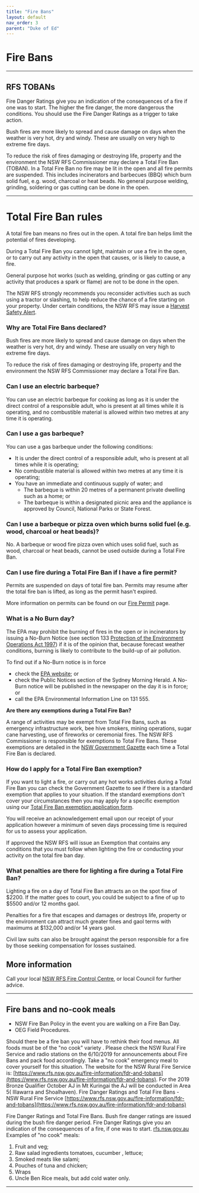 ```yaml
---
title: "Fire Bans"
layout: default
nav_order: 3
parent: "Duke of Ed"
---
```


# Fire Bans

***

## RFS TOBANs

Fire Danger Ratings give you an indication of the consequences of a fire if one was to start. The higher the fire danger, the more dangerous the conditions. You should use the Fire Danger Ratings as a trigger to take action.

Bush fires are more likely to spread and cause damage on days when the weather is very hot, dry and windy. These are usually on very high to extreme fire days.

To reduce the risk of fires damaging or destroying life, property and the environment the NSW RFS Commissioner may declare a Total Fire Ban (TOBAN). In a Total Fire Ban no fire may be lit in the open and all fire permits are suspended. This includes incinerators and barbecues (BBQ) which burn solid fuel, e.g. wood, charcoal or heat beads. No general purpose welding, grinding, soldering or gas cutting can be done in the open.

***

<!----- Conversion time: 1.388 seconds.


Using this Markdown file:

1. Cut and paste this output into your source file.
2. See the notes and action items below regarding this conversion run.
3. Check the rendered output (headings, lists, code blocks, tables) for proper
   formatting and use a linkchecker before you publish this page.

Conversion notes:

* Docs to Markdown version 1.0β17
* Sat Oct 26 2019 03:05:31 GMT-0700 (PDT)
* Source doc: https://docs.google.com/a/staloysius.nsw.edu.au/open?id=1MFRZV94iHzFWMNSvjNdJt2sF2hsA3utyOGac6x7QZzs
----->



# **Total Fire Ban rules**

A total fire ban means no fires out in the open. A total fire ban helps limit the potential of fires developing.

During a Total Fire Ban you cannot light, maintain or use a fire in the open, or to carry out any activity in the open that causes, or is likely to cause, a fire.

General purpose hot works (such as welding, grinding or gas cutting or any activity that produces a spark or flame) are not to be done in the open.

The NSW RFS strongly recommends you reconsider activities such as such using a tractor or slashing, to help reduce the chance of a fire starting on your property. Under certain conditions, the NSW RFS may issue a [Harvest Safety Alert](https://www.rfs.nsw.gov.au/plan-and-prepare/farm-fire-safety/grain-harvesting-guide).


### **Why are Total Fire Bans declared?**

Bush fires are more likely to spread and cause damage on days when the weather is very hot, dry and windy. These are usually on very high to extreme fire days.

To reduce the risk of fires damaging or destroying life, property and the environment the NSW RFS Commissioner may declare a Total Fire Ban.


### **Can I use an electric barbeque?**

You can use an electric barbeque for cooking as long as it is under the direct control of a responsible adult, who is present at all times while it is operating, and no combustible material is allowed within two metres at any time it is operating.


### **Can I use a gas barbeque?**

You can use a gas barbeque under the following conditions:



*   It is under the direct control of a responsible adult, who is present at all times while it is operating;
*   No combustible material is allowed within two metres at any time it is operating;
*   You have an immediate and continuous supply of water; and
    *   The barbeque is within 20 metres of a permanent private dwelling such as a home; or
    *   The barbeque is within a designated picnic area and the appliance is approved by Council, National Parks or State Forest.


### **Can I use a barbeque or pizza oven which burns solid fuel (e.g. wood, charcoal or heat beads)?**

No. A barbeque or wood fire pizza oven which uses solid fuel, such as wood, charcoal or heat beads, cannot be used outside during a Total Fire Ban.


### **Can I use fire during a Total Fire Ban if I have a fire permit?**

Permits are suspended on days of total fire ban. Permits may resume after the total fire ban is lifted, as long as the permit hasn't expired.

More information on permits can be found on our [Fire Permit](https://www.rfs.nsw.gov.au/fire-information/BFDP) page.


### **What is a No Burn day?**

The EPA may prohibit the burning of fires in the open or in incinerators by issuing a No-Burn Notice (see section 133 [Protection of the Environment Operations Act 1997](http://www.austlii.edu.au/au/legis/nsw/consol_act/poteoa1997455)) if it is of the opinion that, because forecast weather conditions, burning is likely to contribute to the build-up of air pollution.

To find out if a No-Burn notice is in force



*   check the [EPA website](http://www.epa.nsw.gov.au/air/aboutnb.htm); or
*   check the Public Notices section of the Sydney Morning Herald. A No-Burn notice will be published in the newspaper on the day it is in force; or
*   call the EPA Environmental Information Line on 131 555.

**Are there any exemptions during a Total Fire Ban?**

A range of activities may be exempt from Total Fire Bans, such as emergency infrastructure work, bee hive smokers, mining operations, sugar cane harvesting, use of fireworks or ceremonial fires. The NSW RFS Commissioner is responsible for exemptions to Total Fire Bans. These exemptions are detailed in the [NSW Government Gazette](http://legislation.nsw.gov.au/maintop/epub) each time a Total Fire Ban is declared.


### **How do I apply for a Total Fire Ban exemption?**

If you want to light a fire, or carry out any hot works activities during a Total Fire Ban you can check the Government Gazette to see if there is a standard exemption that applies to your situation. If the standard exemptions don't cover your circumstances then you may apply for a specific exemption using our [Total Fire Ban exemption application form](https://www.rfs.nsw.gov.au/__data/assets/pdf_file/0006/23748/TOBANExemptionApplicationForm.pdf).

You will receive an acknowledgement email upon our receipt of your application however a minimum of seven days processing time is required for us to assess your application.

If approved the NSW RFS will issue an Exemption that contains any conditions that you must follow when lighting the fire or conducting your activity on the total fire ban day.


### **What penalties are there for lighting a fire during a Total Fire Ban?**

Lighting a fire on a day of Total Fire Ban attracts an on the spot fine of $2200. If the matter goes to court, you could be subject to a fine of up to $5500 and/or 12 months gaol.

Penalties for a fire that escapes and damages or destroys life, property or the environment can attract much greater fines and gaol terms with maximums at $132,000 and/or 14 years gaol.

Civil law suits can also be brought against the person responsible for a fire by those seeking compensation for losses sustained.


## **More information**

Call your local [NSW RFS Fire Control Centre](https://www.rfs.nsw.gov.au/about-us/fcc), or local Council for further advice.


<!-- Docs to Markdown version 1.0β17 -->




***

## Fire bans and no-cook meals

- NSW Fire Ban Policy in the event you are walking on a Fire Ban Day.
- OEG Field Procedures.

Should there be a fire ban you will have to rethink their food menus. All foods must be of the "no cook" variety . Please check the NSW Rural Fire Service and radio stations on the 6/10/2019 for announcements about Fire Bans and pack food accordingly. Take a "no cook" emergency meal to cover yourself for this situation. The website for the NSW Rural Fire Service is: [https://www.rfs.nsw.gov.au/fire-information/fdr-and-tobans](https://www.rfs.nsw.gov.au/fire-information/fdr-and-tobans). For the 2019 Bronze Qualifier October AJ in Mt Kuringai the AJ will be conducted in Area 5( Illawarra and Shoalhaven).
Fire Danger Ratings and Total Fire Bans - NSW Rural Fire Service [https://www.rfs.nsw.gov.au/fire-information/fdr-and-tobans](https://www.rfs.nsw.gov.au/fire-information/fdr-and-tobans)

Fire Danger Ratings and Total Fire Bans. Bush fire danger ratings are issued during the bush fire danger period. Fire Danger Ratings give you an indication of the consequences of a fire, if one was to start.
[rfs.nsw.gov.au](https://www.rfs.nsw.gov.au)
Examples of "no cook" meals:

1. Fruit and veg;
1. Raw salad ingredients tomatoes, cucumber , lettuce;
1. Smoked meats like salami;
1. Pouches of tuna and chicken;
1. Wraps
1. Uncle Ben Rice meals, but add cold water only.

***